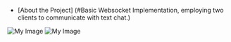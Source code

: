 * [About the Project]
(#Basic Websocket Implementation, employing two clients to communicate with text chat.)


![My Image](https://drive.google.com/uc?id=1q42H73Cme4gNx44XB_5Gl6ROc2gByx6B)
![My Image](https://drive.google.com/uc?id=1aUT_4S3C9nCY8w-s2aistNIpKrlzmtaZ)

